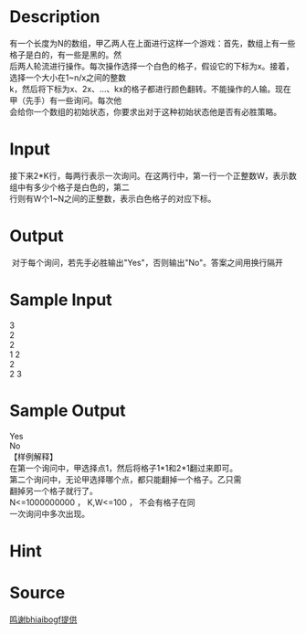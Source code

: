 
# Description

<div class="content"><div>
<div>有一个长度为N的数组，甲乙两人在上面进行这样一个游戏：首先，数组上有一些格子是白的，有一些是黑的。然</div>
<div>后两人轮流进行操作。每次操作选择一个白色的格子，假设它的下标为x。接着，选择一个大小在1~n/x之间的整数</div>
<div>k，然后将下标为x、2x、...、kx的格子都进行颜色翻转。不能操作的人输。现在甲（先手）有一些询问。每次他</div>
<div>会给你一个数组的初始状态，你要求出对于这种初始状态他是否有必胜策略。</div>
</div>
<div></div></div>

# Input

<div class="content"><div>
<div>
<div>接下来2*K行，每两行表示一次询问。在这两行中，第一行一个正整数W，表示数组中有多少个格子是白色的，第二</div>
<div>行则有W个1~N之间的正整数，表示白色格子的对应下标。</div>
</div>
</div></div>

# Output

<div class="content"><p> 对于每个询问，若先手必胜输出&#34;Yes&#34;，否则输出&#34;No&#34;。答案之间用换行隔开</p></div>

# Sample Input

<div class="content"><span class="sampledata">3<br/>
2<br/>
2<br/>
1 2<br/>
2<br/>
2 3</span></div>

# Sample Output

<div class="content"><span class="sampledata">Yes<br/>
No<br/>
【样例解释】<br/>
在第一个询问中，甲选择点1，然后将格子1*1和2*1翻过来即可。<br/>
第二个询问中，无论甲选择哪个点，都只能翻掉一个格子。乙只需<br/>
翻掉另一个格子就行了。<br/>
N&lt;=1000000000 ， K,W&lt;=100 ， 不会有格子在同<br/>
一次询问中多次出现。</span></div>

# Hint

<div class="content"><p></p></div>

# Source

<div class="content"><p><a href="problemset.php?search=鸣谢bhiaibogf提供">鸣谢bhiaibogf提供</a></p></div>

